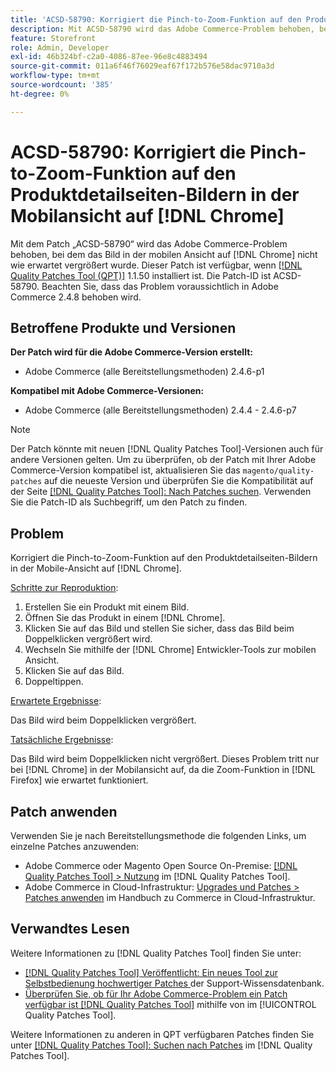 ```yaml
---
title: 'ACSD-58790: Korrigiert die Pinch-to-Zoom-Funktion auf den Produktdetailseiten der Bilder in der mobilen Ansicht auf [!DNL Chrome]'
description: Mit ACSD-58790 wird das Adobe Commerce-Problem behoben, bei dem das Bild in der mobilen Ansicht auf  [!DNL Chrome]  nicht wie erwartet vergrößert wurde.
feature: Storefront
role: Admin, Developer
exl-id: 46b324bf-c2a0-4086-87ee-96e8c4883494
source-git-commit: 011a6f46f76029eaf67f172b576e58dac9710a3d
workflow-type: tm+mt
source-wordcount: '385'
ht-degree: 0%

---
```


# ACSD-58790: Korrigiert die Pinch-to-Zoom-Funktion auf den Produktdetailseiten-Bildern in der Mobilansicht auf [!DNL Chrome]

Mit dem Patch „ACSD-58790“ wird das Adobe Commerce-Problem behoben, bei dem das Bild in der mobilen Ansicht auf [!DNL Chrome] nicht wie erwartet vergrößert wurde. Dieser Patch ist verfügbar, wenn [[!DNL Quality Patches Tool (QPT)]](https://experienceleague.adobe.com/en/docs/commerce-operations/tools/quality-patches-tool/quality-patches-tool-to-self-serve-quality-patches) 1.1.50 installiert ist. Die Patch-ID ist ACSD-58790. Beachten Sie, dass das Problem voraussichtlich in Adobe Commerce 2.4.8 behoben wird.

## Betroffene Produkte und Versionen

**Der Patch wird für die Adobe Commerce-Version erstellt:**

* Adobe Commerce (alle Bereitstellungsmethoden) 2.4.6-p1

**Kompatibel mit Adobe Commerce-Versionen:**

* Adobe Commerce (alle Bereitstellungsmethoden) 2.4.4 - 2.4.6-p7

>[!NOTE]
>
>Der Patch könnte mit neuen [!DNL Quality Patches Tool]-Versionen auch für andere Versionen gelten. Um zu überprüfen, ob der Patch mit Ihrer Adobe Commerce-Version kompatibel ist, aktualisieren Sie das `magento/quality-patches` auf die neueste Version und überprüfen Sie die Kompatibilität auf der Seite [[!DNL Quality Patches Tool]: Nach Patches suchen](https://experienceleague.adobe.com/tools/commerce-quality-patches/index.html). Verwenden Sie die Patch-ID als Suchbegriff, um den Patch zu finden.

## Problem

Korrigiert die Pinch-to-Zoom-Funktion auf den Produktdetailseiten-Bildern in der Mobile-Ansicht auf [!DNL Chrome].

<u>Schritte zur Reproduktion</u>:

1. Erstellen Sie ein Produkt mit einem Bild.
1. Öffnen Sie das Produkt in einem [!DNL Chrome].
1. Klicken Sie auf das Bild und stellen Sie sicher, dass das Bild beim Doppelklicken vergrößert wird.
1. Wechseln Sie mithilfe der [!DNL Chrome] Entwickler-Tools zur mobilen Ansicht.
1. Klicken Sie auf das Bild.
1. Doppeltippen.

<u>Erwartete Ergebnisse</u>:

Das Bild wird beim Doppelklicken vergrößert.

<u>Tatsächliche Ergebnisse</u>:

Das Bild wird beim Doppelklicken nicht vergrößert. Dieses Problem tritt nur bei [!DNL Chrome] in der Mobilansicht auf, da die Zoom-Funktion in [!DNL Firefox] wie erwartet funktioniert.

## Patch anwenden

Verwenden Sie je nach Bereitstellungsmethode die folgenden Links, um einzelne Patches anzuwenden:

* Adobe Commerce oder Magento Open Source On-Premise: [[!DNL Quality Patches Tool] > Nutzung](/help/tools/quality-patches-tool/usage.md) im [!DNL Quality Patches Tool].
* Adobe Commerce in Cloud-Infrastruktur: [Upgrades und Patches > Patches anwenden](https://experienceleague.adobe.com/docs/commerce-cloud-service/user-guide/develop/upgrade/apply-patches.html) im Handbuch zu Commerce in Cloud-Infrastruktur.

## Verwandtes Lesen

Weitere Informationen zu [!DNL Quality Patches Tool] finden Sie unter:

* [[!DNL Quality Patches Tool] Veröffentlicht: Ein neues Tool zur Selbstbedienung hochwertiger Patches ](https://experienceleague.adobe.com/en/docs/commerce-operations/tools/quality-patches-tool/quality-patches-tool-to-self-serve-quality-patches) der Support-Wissensdatenbank.
* [Überprüfen Sie, ob für Ihr Adobe Commerce-Problem ein Patch verfügbar ist [!DNL Quality Patches Tool]](/help/tools/quality-patches-tool/patches-available-in-qpt/check-patch-for-magento-issue-with-magento-quality-patches.md) mithilfe von im [!UICONTROL Quality Patches Tool].


Weitere Informationen zu anderen in QPT verfügbaren Patches finden Sie unter [[!DNL Quality Patches Tool]: Suchen nach Patches](https://experienceleague.adobe.com/tools/commerce-quality-patches/index.html) im [!DNL Quality Patches Tool].
